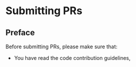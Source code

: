 # Submitting PRs

## Preface

Before submitting PRs, please make sure that:

* You have read the code contribution guidelines,